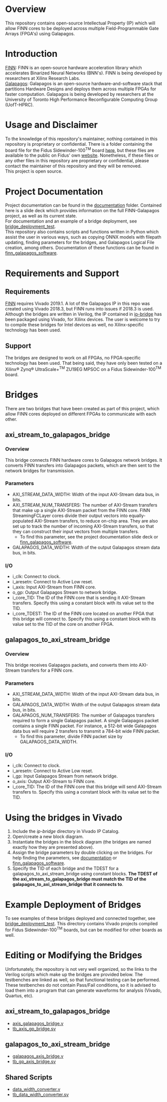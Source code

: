 # Overview
This repository contains open-source Intellectual Property (IP) which will allow FINN cores to be deployed across multiple Field-Programmable Gate Arrays (FPGA's) using Galapagos.

# Introduction
[FINN](https://github.com/Xilinx/finn): FINN is an open-source hardware acceleration library which accelerates Binarized Neural Networks (BNN's). FINN is being developed by researchers at Xilinx Research Labs.  
[Galapagos](https://github.com/UofT-HPRC/galapagos): Galapagos is an open-source hardware-and-software stack that partitions Hardware Designs and deploys them across multiple FPGAs for faster computation. Galapagos is being developed by researchers at the University of Toronto High Performance Reconfigurable Computing Group (UofT-HPRC).

# Usage and Disclaimer
To the knowledge of this repository's maintainer, nothing contained in this repository is proprietary or confidential. There is a folder containing the board file for the Fidus Sidewinder-100<sup>TM</sup> board [here](https://github.com/JKHHai/finn_galapagos_bridge/tree/master/bridge_deployment_test/Sidewinder_Board_and_XDC_files_20190923), but these files are available to the public on Fidus' own [website](https://fidus.app.box.com/v/sidewinder). Nonetheless, if these files or any other files in this repository are proprietary or confidential, please contact the maintainer of this repository and they will be removed.  
This project is open source.

# Project Documentation
Project documentation can be found in the [documentation](https://github.com/JKHHai/finn_galapagos_bridge/tree/master/documentation) folder. Contained here is a slide deck which provides information on the full FINN-Galapagos project, as well as its current state.  
For documentation and an example of a bridge deployment, see [bridge_deployment_test](https://github.com/JKHHai/finn_galapagos_bridge/tree/master/bridge_deployment_test).  
This repository also contains scripts and functions written in Python which assist the user in various ways, such as copying ONNX models with filepath updating, finding parameters for the bridges, and Galapagos Logical File creation, among others. Documentation of these functions can be found in [finn_galapagos_software](https://github.com/JKHHai/finn_galapagos_bridge/tree/master/finn_galapagos_software).

# Requirements and Support
## Requirements
[FINN](https://github.com/Xilinx/finn) requires Vivado 2019.1. A lot of the Galapagos IP in this repo was created using Vivado 2018.3, but FINN runs into issues if 2018.3 is used.
Although the bridges are written in Verilog, the IP contained in [ip-bridge](https://github.com/JKHHai/finn_galapagos_bridge/tree/master/ip-bridge) has been packaged using Vivado, for Xilinx devices. The user is welcome to try to compile these bridges for Intel devices as well, no Xilinx-specific technology has been used. 
## Support
The bridges are designed to work on all FPGAs, no FPGA-specific technology has been used. That being said, they have only been tested on a Xilinx® Zynq® UltraScale+<sup>TM</sup> ZU19EG MPSOC on a Fidus Sidewinder-100<sup>TM</sup> board.

# Bridges
There are two bridges that have been created as part of this project, which allow FINN cores deployed on different FPGAs to communicate with each other.
## axi_stream_to_galapagos_bridge
### Overview
This bridge connects FINN hardware cores to Galapagos network bridges. It converts FINN transfers into Galapagos packets, which are then sent to the network bridges for transmission.
### Parameters
- AXI_STREAM_DATA_WIDTH: Width of the input AXI-Stream data bus, in bits.
- AXI_STREAM_NUM_TRANSFERS: The number of AXI-Stream transfers that make up a single AXI-Stream packet from the FINN core. FINN StreamingFCLayer cores divide their output vectors into equally-populated AXI-Stream transfers, to reduce on-chip area. They are also set up to track the number of incoming AXI-Stream transfers, so that they can construct their input vectors from multiple transfers. 
  - To find this parameter, see the project documentation slide deck or [finn_galapagos_software](https://github.com/JKHHai/finn_galapagos_bridge/tree/master/finn_galapagos_software).
- GALAPAGOS_DATA_WIDTH: Width of the output Galapagos stream data bus, in bits.
### I/O
- i_clk: Connect to clock.
- i_aresetn: Connect to Active Low reset.
- i_axis: Input AXI-Stream from FINN core.
- o_gp: Output Galapagos Stream to network bridge.
- i_core_TID: The ID of the FINN core that is sending it AXI-Stream transfers. Specify this using a constant block with its value set to the TID.
- i_core_TDEST: The ID of the FINN core located on another FPGA that this bridge will connect to. Specify this using a constant block with its value set to the TID of the core on another FPGA.
## galapagos_to_axi_stream_bridge
### Overview
This bridge receives Galapagos packets, and converts them into AXI-Stream transfers for a FINN core. 
### Parameters
- AXI_STREAM_DATA_WIDTH: Width of the input AXI-Stream data bus, in bits.
- GALAPAGOS_DATA_WIDTH: Width of the output Galapagos stream data bus, in bits.
- GALAPAGOS_NUM_TRANSFERS: The number of Galapagos transfers required to form a single Galapagos packet. A single Galapagos packet contains a single FINN packet. For instance, a 512-bit wide Galapagos data bus will require 2 transfers to transmit a 784-bit wide FINN packet. 
  - To find this parameter, divide FINN packet size by GALAPAGOS_DATA_WIDTH.
### I/O
- i_clk: Connect to clock.
- i_aresetn: Connect to Active Low reset.
- i_gp: Input Galapagos Stream from network bridge.
- o_axis: Output AXI-Stream to FINN core.
- i_core_TID: The ID of the FINN core that this bridge will send AXI-Stream transfers to. Specify this using a constant block with its value set to the TID.

# Using the bridges in Vivado
1. Include the *ip-bridge* directory in Vivado IP Catalog.
2. Open/create a new block diagram.
3. Instantiate the bridges in the block diagram (the bridges are named exactly how they are presented above).
4. Assign the bridge parameters by double clicking on the bridges. For help finding the parameters, see [documentation](https://github.com/JKHHai/finn_galapagos_bridge/tree/master/documentation) or [finn_galapagos_software](https://github.com/JKHHai/finn_galapagos_bridge/tree/master/finn_galapagos_software).
5. Specify the TID of each bridge and the TDEST for a galapagos_to_axi_stream_bridge using constant blocks. **The TDEST of the axi_stream_to_galapagos_bridge must match the TID of the galapagos_to_axi_stream_bridge that it connects to**. 

# Example Deployment of Bridges
To see examples of these bridges deployed and connected together, see [bridge_deployment_test](https://github.com/JKHHai/finn_galapagos_bridge/tree/master/bridge_deployment_test). This directory contains Vivado projects compiled for Fidus Sidewinder-100<sup>TM</sup> boards, but can be modified for other boards as well.

# Editing or Modifying the Bridges
Unfortunately, the repository is not very well organized, so the links to the Verilog scripts which make up the bridges are provided below. The testbenches are linked as well, so that functional testing can be performed. These testbenches do not contain Pass/Fail conditions, so it is advised to load them into a program that can generate waveforms for analysis (Vivado, Quartus, etc). 
## axi_stream_to_galapagos_bridge
- [axis_galapagos_bridge.v](https://github.com/JKHHai/finn_galapagos_bridge/blob/master/axis_galapagos_bridge/finn_galapagos_bridge.srcs/sources_1/new/axis_galapagos_bridge.v)
- [tb_axis_gp_bridge.sv](https://github.com/JKHHai/finn_galapagos_bridge/blob/master/axis_galapagos_bridge/finn_galapagos_bridge.srcs/sim_1/new/tb_axis_gp_bridge.sv)
## galapagos_to_axi_stream_bridge
- [galapagos_axis_bridge.v](https://github.com/JKHHai/finn_galapagos_bridge/blob/master/galapagos_axis_bridge/galapagos_axis_bridge.srcs/sources_1/imports/shared-ip/galapagos_axis_bridge.v)
- [tb_gp_axis_bridge.sv](https://github.com/JKHHai/finn_galapagos_bridge/blob/master/galapagos_axis_bridge/galapagos_axis_bridge.srcs/sim_1/imports/shared-ip/tb_gp_axis_bridge.sv)
## Shared Scripts
- [data_width_converter.v](https://github.com/JKHHai/finn_galapagos_bridge/blob/master/shared-ip/data_width_converter.v)
- [tb_data_width_converter.sv](https://github.com/JKHHai/finn_galapagos_bridge/blob/master/shared-ip/tb_data_width_converter.sv)

